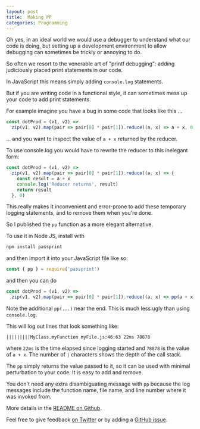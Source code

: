 ```yaml
---
layout: post
title:  Making PP
categories: Programming
---
```


Oh yes, in an ideal world we would use a debugger to understand what our code is doing, but setting up a development environment to allow debugging can sometimes be trickly or annoying to do.

So often we resort to the venerable art of "printf debugging": adding judiciously placed print statements in our code.

In JavaScript this means simply adding `console.log` statements.

But if you are writing code in a functional style, it can sometimes mess up your code to add print statements.

For example imagine you have a bug in some code that looks like this ...

```js
const dotProd = (v1, v2) =>
  zip(v1, v2).map(pair => pair[0] * pair[1]).reduce((a, x) => a + x, 0)
```

...  and you want to inspect the value of `a + x` returned by the reducer.

To use console.log you would have to rewrite the reducer to this inelegant form:

```js
const dotProd = (v1, v2) =>
  zip(v1, v2).map(pair => pair[0] * pair[1]).reduce((a, x) => {
    const result = a + x
    console.log('Reducer returns', result)
    return result
  }, 0)
```

This really makes it inconvenient and error-prone to add these temporary logging statements, and to remove them when you're done.

So I published the `pp` function as a more elegant alternative.

To use it in Node JS,  install with

```sh
npm install passprint
```

and then import it into your JavaScript file like so:

```js
const { pp } = require('passprint')
```

and then you can do

```js
const dotProd = (v1, v2) =>
  zip(v1, v2).map(pair => pair[0] * pair[1]).reduce((a, x) => pp(a + x), 0)
```

Note the additional `pp(...)` near the end. This is much less ugly than using `console.log`.

This will log out lines that look something like:

```
|||||||||MyClass.myFunction myFile.js:46:63 22ms 78878
```

where `22ms` is the time elapsed since logging started and `78878` is the value of `a + x`.  The number of `|` characters shows the depth of the call stack.

The `pp` simply returns the value passed to it, so it can be used with minimal perturbation to your code.  It is easy to add and remove.

You don't need any extra disambiguating message with `pp` because the log messages include the function name, file name, and line number where it was invoked from.

More details in the [README on Github][1].

Feel free to give feedback [on Twitter][2] or by adding a [GitHub issue][3].

[1]: https://github.com/eobrain/passprint
[2]: https://twitter.com/eob
[3]: https://github.com/eobrain/passprint/issues/new
